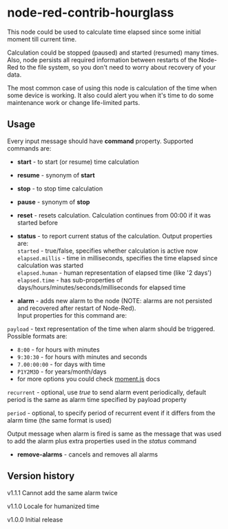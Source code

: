 # node-red-contrib-hourglass
This node could be used to calculate time elapsed since some initial moment till current time.
  
Calculation could be stopped (paused) and started (resumed) many times. Also, node persists all required information
between restarts of the Node-Red to the file system, so you don't need to worry about recovery of your data.
  
The most common case of using this node is calculation of the time when some device is working. It also could alert you
when it's time to do some maintenance work or change life-limited parts.  

## Usage

Every input message should have **command** property. Supported commands are:
- **start** - to start (or resume) time calculation
- **resume** - synonym of **start**
- **stop** - to stop time calculation
- **pause** - synonym of **stop**
- **reset** - resets calculation. Calculation continues from 00:00 if it was started before
- **status** - to report current status of the calculation. Output properties are:  
     `started` - true/false, specifies whether calculation is active now  
     `elapsed.millis` - time in milliseconds, specifies the time elapsed since calculation was started  
     `elapsed.human` - human representation of elapsed time (like '2 days')  
     `elapsed.time` - has sub-properties of days/hours/minutes/seconds/milliseconds for elapsed time  

- **alarm** - adds new alarm to the node (NOTE: alarms are not persisted and recovered after restart of Node-Red).  
Input properties for this command are:  

`payload` - text representation of the time when alarm should be triggered. Possible formats are:  
  - `8:00` - for hours with minutes  
  - `9:30:30` - for hours with minutes and seconds  
  - `7.00:00:00` - for days with time  
  - `P1Y2M3D` - for years/month/days
  - for more options you could check [moment.js](https://momentjs.com/docs/#/durations/creating/) docs  

`recurrent` - optional, use *true* to send alarm event periodically, default period is the same as alarm time specified by
payload property  

`period` - optional, to specify period of recurrent event if it differs from the alarm time (the same format is used)  

Output message when alarm is fired is same as the message that was used to add the alarm plus extra properties used 
in the *status* command

 - **remove-alarms** - cancels and removes all alarms


## Version history

v1.1.1 Cannot add the same alarm twice

v1.1.0 Locale for humanized time

v1.0.0 Initial release

